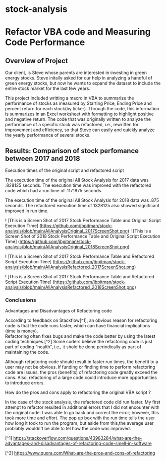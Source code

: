 # stock-analysis
# Refactor VBA code and Measuring Code Performance 

## Overview of Project
Our client, is Steve whose parents are interested in investing in green energy stocks.
Steve initally asked for our help in analyzing a handful of green energy stocks, 
but now he wants to expand the dataset to include the entire stock market for the last few years.  

This project included writting a macro in VBA to summarize the performance of stocks as measured by Starting Price, Ending Price and percent return for each stock(by ticker). 
Through the code, this information is summarizes in an Excel worksheet with formatting to highlight positive and negative return. 
The code that was originally written to analyze the performance of a specific stock was refactored, i.e., rewritten for improvement and efficiency, 
so that Steve can easily and quickly analyze the yearly performance of several stocks. 

## Results: Comparison of stock perfomance between 2017 and 2018

Execution times of the original script and refactored script

The execution time of the original All Stock Analysis for 2017 data was .828125 seconds. The execution time was improved with the refactored code which had a run time of .1171875 seconds.

The execution time of the original All Stock Analysis for 2018 data was .875 seconds. The refactored execution time of 1328125 also showed significant improved in run time. 

! [This is a Screen Shot of 2017 Stock Performance Table and Original Script Execution Time] (https://github.com/jbpitman/stock-analysis/blob/main/AllAnalysisOriginal_2017ScreenShot.png)
! [This is a Screen Shot of 2018 Stock Performance Table and Original Script Execution Time] (https://github.com/jbpitman/stock-analysis/blob/main/AllAnalysisOriginal_2018ScreenShot.png)

! [This is a Screen Shot of 2017 Stock Performance Table and Refactored Script Execution Time] (https://github.com/jbpitman/stock-analysis/blob/main/AllAnalysisRefactored_2017ScreenShot.png)

! [This is a Screen Shot of 2017 Stock Performance Table and Refactored Script Execution Time] (https://github.com/jbpitman/stock-analysis/blob/main/AllAnalysisRefactored_2018ScreenShot.png)

### Conclusions
Advantages and Disadvantages of Refactoring code

According to feedback on Stackflow[^1], an obvious reason for refactoring code is that the code runs faster, which can have financial implications (time is money).  
Refactoring often fixes bugs and make the code better by using the latest coding techniques.[^2]   Some coders believe the refactoring code is just part of coding "health", i.e., it shold be done periodically as part of maintaining the code. 

Although refactoring code should result in faster run times, the benefit to a user may not be obvious. If funding or finding time  to perform refactoring code are issues,
the pros (benefits) of refactoring code greatly exceed the cons. Also, refactoring of a large code could introduce more opportunities to introduce errors. 

How do the pros and cons apply to refactoring the original VBA script ?

In the case of the stock analysis, the refactored code did run faster. My first attempt to refactor resulted in additional errors that I did not encounter with the original code.  I was able to go back and correct the error; however, this took more time and effort.  The pop up box with the run time tells the user how long it took to run the program, but aside from this,the average user problably wouldn't be able to tel how the code was improved.  


[^1] https://stackoverflow.com/questions/43983284/what-are-the-advantages-and-disadvantages-of-refactoring-code-smell-in-software

[^2] https://www.quora.com/What-are-the-pros-and-cons-of-refactoring

